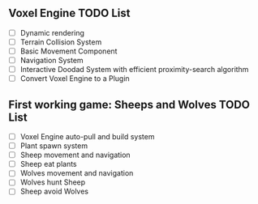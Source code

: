 
## Voxel Engine TODO List
- [ ] Dynamic rendering
- [ ] Terrain Collision System
- [ ] Basic Movement Component
- [ ] Navigation System
- [ ] Interactive Doodad System with efficient proximity-search algorithm
- [ ] Convert Voxel Engine to a Plugin

## First working game: Sheeps and Wolves TODO List
- [ ] Voxel Engine auto-pull and build system
- [ ] Plant spawn system
- [ ] Sheep movement and navigation
- [ ] Sheep eat plants
- [ ] Wolves movement and navigation
- [ ] Wolves hunt Sheep
- [ ] Sheep avoid Wolves

